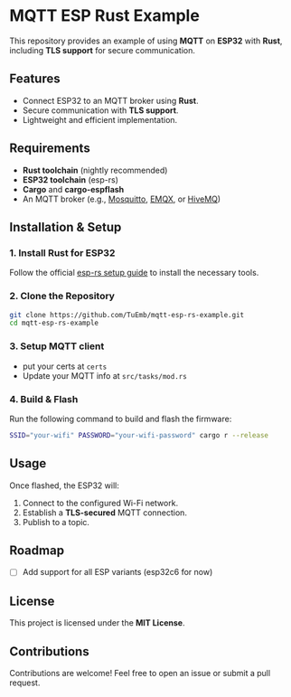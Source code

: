 # MQTT ESP Rust Example

This repository provides an example of using **MQTT** on **ESP32** with **Rust**, including **TLS support** for secure communication.

## Features
- Connect ESP32 to an MQTT broker using **Rust**.
- Secure communication with **TLS support**.
- Lightweight and efficient implementation.

## Requirements
- **Rust toolchain** (nightly recommended)
- **ESP32 toolchain** (esp-rs)
- **Cargo** and **cargo-espflash**
- An MQTT broker (e.g., [Mosquitto](https://mosquitto.org/), [EMQX](https://www.emqx.io/), or [HiveMQ](https://www.hivemq.com/))

## Installation & Setup
### 1. Install Rust for ESP32
Follow the official [esp-rs setup guide](https://esp-rs.github.io/book/installation/index.html) to install the necessary tools.

### 2. Clone the Repository
```sh
git clone https://github.com/TuEmb/mqtt-esp-rs-example.git
cd mqtt-esp-rs-example
```
### 3. Setup MQTT client
- put your certs at `certs`
- Update your MQTT info at `src/tasks/mod.rs`
### 4. Build & Flash
Run the following command to build and flash the firmware:
```sh
SSID="your-wifi" PASSWORD="your-wifi-password" cargo r --release
```

## Usage
Once flashed, the ESP32 will:
1. Connect to the configured Wi-Fi network.
2. Establish a **TLS-secured** MQTT connection.
3. Publish to a topic.

## Roadmap
- [ ] Add support for all ESP variants (esp32c6 for now)

## License
This project is licensed under the **MIT License**.

## Contributions
Contributions are welcome! Feel free to open an issue or submit a pull request.


